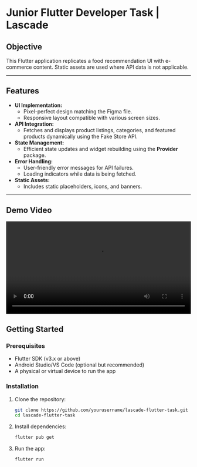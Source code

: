 # Junior Flutter Developer Task | Lascade

## Objective

This Flutter application replicates a food recommendation UI with e-commerce content. Static assets are used where API data is not applicable.

---

## Features

- **UI Implementation:**
  - Pixel-perfect design matching the Figma file.
  - Responsive layout compatible with various screen sizes.
- **API Integration:**
  - Fetches and displays product listings, categories, and featured products dynamically using the Fake Store API.
- **State Management:**
  - Efficient state updates and widget rebuilding using the **Provider** package.
- **Error Handling:**
  - User-friendly error messages for API failures.
  - Loading indicators while data is being fetched.
- **Static Assets:**
  - Includes static placeholders, icons, and banners.

---

## Demo Video

<video width="100%" controls>
  <source src="demo.mp4" type="video/mp4">
  Your browser does not support the video tag.
</video>

## Getting Started

### Prerequisites

- Flutter SDK (v3.x or above)
- Android Studio/VS Code (optional but recommended)
- A physical or virtual device to run the app

### Installation

1. Clone the repository:
   ```bash
   git clone https://github.com/yourusername/lascade-flutter-task.git
   cd lascade-flutter-task
   ```
2. Install dependencies:
   ```bash
   flutter pub get
   ```
3. Run the app:
   ```bash
   flutter run
   ```
